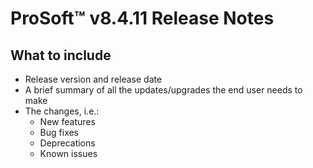 # __ProSoft__&trade; v8.4.11 Release Notes

## What to include

* Release version and release date
* A brief summary of all the updates/upgrades the end user needs to make
* The changes, i.e.:
  * New features
  * Bug fixes
  * Deprecations
  * Known issues
